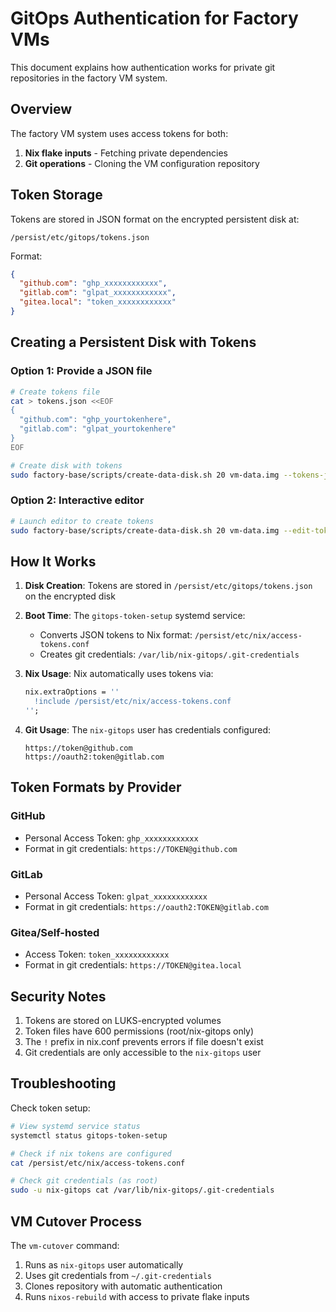 # GitOps Authentication for Factory VMs

This document explains how authentication works for private git repositories in the factory VM system.

## Overview

The factory VM system uses access tokens for both:
1. **Nix flake inputs** - Fetching private dependencies
2. **Git operations** - Cloning the VM configuration repository

## Token Storage

Tokens are stored in JSON format on the encrypted persistent disk at:
```
/persist/etc/gitops/tokens.json
```

Format:
```json
{
  "github.com": "ghp_xxxxxxxxxxxx",
  "gitlab.com": "glpat_xxxxxxxxxxxx", 
  "gitea.local": "token_xxxxxxxxxxxx"
}
```

## Creating a Persistent Disk with Tokens

### Option 1: Provide a JSON file
```bash
# Create tokens file
cat > tokens.json <<EOF
{
  "github.com": "ghp_yourtokenhere",
  "gitlab.com": "glpat_yourtokenhere"
}
EOF

# Create disk with tokens
sudo factory-base/scripts/create-data-disk.sh 20 vm-data.img --tokens-json tokens.json
```

### Option 2: Interactive editor
```bash
# Launch editor to create tokens
sudo factory-base/scripts/create-data-disk.sh 20 vm-data.img --edit-tokens
```

## How It Works

1. **Disk Creation**: Tokens are stored in `/persist/etc/gitops/tokens.json` on the encrypted disk

2. **Boot Time**: The `gitops-token-setup` systemd service:
   - Converts JSON tokens to Nix format: `/persist/etc/nix/access-tokens.conf`
   - Creates git credentials: `/var/lib/nix-gitops/.git-credentials`

3. **Nix Usage**: Nix automatically uses tokens via:
   ```nix
   nix.extraOptions = ''
     !include /persist/etc/nix/access-tokens.conf
   '';
   ```

4. **Git Usage**: The `nix-gitops` user has credentials configured:
   ```
   https://token@github.com
   https://oauth2:token@gitlab.com
   ```

## Token Formats by Provider

### GitHub
- Personal Access Token: `ghp_xxxxxxxxxxxx`
- Format in git credentials: `https://TOKEN@github.com`

### GitLab
- Personal Access Token: `glpat_xxxxxxxxxxxx`
- Format in git credentials: `https://oauth2:TOKEN@gitlab.com`

### Gitea/Self-hosted
- Access Token: `token_xxxxxxxxxxxx`
- Format in git credentials: `https://TOKEN@gitea.local`

## Security Notes

1. Tokens are stored on LUKS-encrypted volumes
2. Token files have 600 permissions (root/nix-gitops only)
3. The `!` prefix in nix.conf prevents errors if file doesn't exist
4. Git credentials are only accessible to the `nix-gitops` user

## Troubleshooting

Check token setup:
```bash
# View systemd service status
systemctl status gitops-token-setup

# Check if nix tokens are configured
cat /persist/etc/nix/access-tokens.conf

# Check git credentials (as root)
sudo -u nix-gitops cat /var/lib/nix-gitops/.git-credentials
```

## VM Cutover Process

The `vm-cutover` command:
1. Runs as `nix-gitops` user automatically
2. Uses git credentials from `~/.git-credentials`
3. Clones repository with automatic authentication
4. Runs `nixos-rebuild` with access to private flake inputs